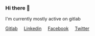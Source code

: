 ### Hi there 👋

I'm currently mostly active on gitlab


[Gitlab](https://gitlab.com/kirizu336) &nbsp; &nbsp; [Linkedin](https://www.linkedin.com/in/dodycode/) &nbsp; &nbsp; [Facebook](https://facebook.com/prasdody) &nbsp; &nbsp; [Twitter](https://twitter.com/DodyDodyp)
